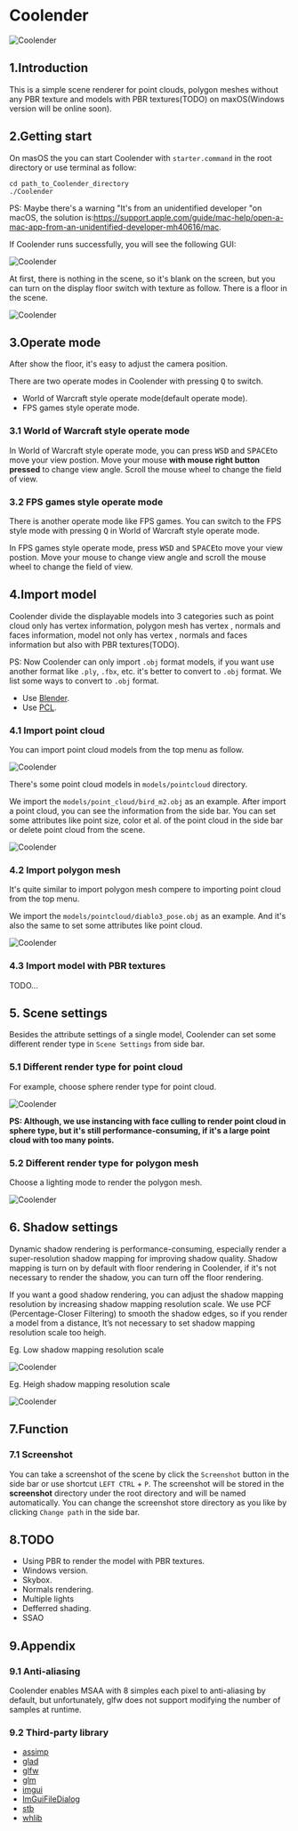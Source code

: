 # Coolender

![Coolender](img_temp/QQ20210312-174959.png)

## 1.Introduction

This is a simple scene renderer for point clouds, polygon meshes without any PBR texture and models with PBR textures(TODO) on maxOS(Windows version will be online soon).

## 2.Getting start

On masOS the you can start Coolender with `starter.command` in the root directory or use terminal as follow:

```shell
cd path_to_Coolender_directory
./Coolender
```

PS: Maybe there's a warning "It's from an unidentified developer "on macOS, the solution is:https://support.apple.com/guide/mac-help/open-a-mac-app-from-an-unidentified-developer-mh40616/mac.

If Coolender runs successfully, you will see the following GUI:

![Coolender](img_temp/QQ20210312-170006.png)

At first, there is nothing in the scene, so it's blank on the screen, but you can turn on the display floor switch with texture as follow. There is a floor in the scene.

![Coolender](img_temp/QQ20210312-170113.png)

## 3.Operate mode

After show the floor, it's easy to adjust the camera position. 

There are two operate modes in Coolender with pressing <kbd>Q</kbd> to switch.

* World of Warcraft style operate mode(default operate mode).
* FPS games style operate mode.

### 3.1 World of Warcraft style operate mode

In World of Warcraft style operate mode, you can press <kbd>W</kbd><kbd>S</kbd><kbd>D</kbd> and <kbd>SPACE</kbd>to move your view postion. Move your mouse **with mouse right button pressed** to change view angle. Scroll the mouse wheel to change the field of view.

### 3.2 FPS games style operate mode

There is another operate mode like FPS games. You can switch to the FPS style mode with pressing <kbd>Q</kbd> in World of Warcraft style operate mode.

In FPS games style operate mode, press <kbd>W</kbd><kbd>S</kbd><kbd>D</kbd> and <kbd>SPACE</kbd>to move your view postion. Move your mouse to change view angle and scroll the mouse wheel to change the field of view.

## 4.Import model

Coolender divide the displayable models into 3 categories such as point cloud only has vertex information, polygon mesh has vertex , normals and faces information, model not only has vertex , normals and faces information but also with PBR textures(TODO).

PS:  Now Coolender can only import `.obj` format models, if you want use another format like `.ply`, `.fbx`, etc. it's better to convert  to `.obj` format. We list some ways to convert to `.obj` format.

* Use [Blender](https://www.blender.org/download/).
* Use [PCL](https://github.com/PointCloudLibrary/pcl).

### 4.1 Import point cloud

You can import point cloud models from the top menu as follow.

![Coolender](img_temp/QQ20210312-172103.png)

There's some point cloud models in `models/pointcloud` directory.

We import the `models/point_cloud/bird_m2.obj` as an example. After import a point cloud, you can see the information from the side bar. You can set some attributes like point size, color et al. of the point cloud in the side bar or delete point cloud from the scene.

![Coolender](img_temp/QQ20210312-172738.png)

### 4.2 Import polygon mesh

It's quite similar to import polygon mesh compere to importing point cloud from the top menu.

We import the `models/pointcloud/diablo3_pose.obj` as an example. And it's also the same to set some attributes like point cloud.

![Coolender](img_temp/QQ20210312-180103.png)

### 4.3 Import model with PBR textures

TODO...

## 5. Scene settings

Besides the attribute settings of a single model, Coolender can set some different render type in `Scene Settings` from side bar. 

### 5.1  Different render type for point cloud

For example, choose sphere render type for point cloud.

![Coolender](img_temp/QQ20210312-204234.png)

**PS: Although, we use instancing with face culling to render point cloud in sphere type, but it's still performance-consuming, if it's a large point cloud with too many points.**

### 5.2  Different render type for polygon mesh

Choose a lighting mode to render the polygon mesh.

![Coolender](img_temp/QQ20210312-182249.png)

## 6. Shadow settings

Dynamic shadow rendering is performance-consuming, especially render a super-resolution shadow mapping for improving shadow quality. Shadow mapping is turn on by default with floor rendering in Coolender, if it's not necessary to render the shadow, you can turn off the floor rendering.

If you want a good shadow rendering, you can adjust the shadow mapping resolution by increasing shadow mapping resolution scale. We use PCF (Percentage-Closer Filtering) to smooth the shadow edges, so if you  render a model from a distance, It’s not necessary to set shadow mapping resolution scale too heigh. 

Eg. Low shadow mapping resolution scale

![Coolender](img_temp/QQ20210312-212418.png)

Eg. Heigh shadow mapping resolution scale

![Coolender](img_temp/QQ20210312-212452.png)

## 7.Function

### 7.1 Screenshot

You can take a screenshot of the scene by click the `Screenshot` button in the side bar or use shortcut `LEFT CTRL`  + `P`. The screenshot will be stored in the **screenshot** directory under the root directory and will be named automatically. You can change the screenshot store directory as you like by clicking `Change path` in the side bar.

## 8.TODO

* Using PBR to render the model with PBR textures.
* Windows version.
* Skybox.
* Normals rendering.
* Multiple lights
* Defferred shading.
* SSAO

## 9.Appendix

### 9.1 Anti-aliasing

Coolender enables MSAA with 8 simples each pixel to anti-aliasing by default, but unfortunately, glfw does not support modifying the number of samples at runtime.

### 9.2 Third-party library

* [assimp](https://github.com/assimp/assimp)
* [glad](https://github.com/Dav1dde/glad)
* [glfw](https://github.com/glfw/glfw)
* [glm](https://github.com/g-truc/glm)
* [imgui](https://github.com/ocornut/imgui)
* [ImGuiFileDialog](https://github.com/aiekick/ImGuiFileDialog)
* [stb](https://github.com/nothings/stb)
* [whlib](https://github.com/whwuhan/whlib)

